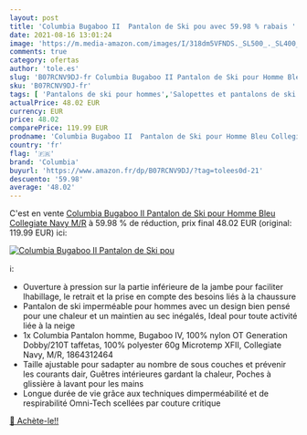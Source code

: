 ```yaml
---
layout: post
title: 'Columbia Bugaboo II  Pantalon de Ski pou avec 59.98 % rabais '
date: 2021-08-16 13:01:24
image: 'https://m.media-amazon.com/images/I/318dm5VFNDS._SL500_._SL400_.jpg'
comments: true
category: ofertas
author: 'tole.es'
slug: 'B07RCNV9DJ-fr Columbia Bugaboo II Pantalon de Ski pour Homme Bleu...'
sku: 'B07RCNV9DJ-fr'
tags: [ 'Pantalons de ski pour hommes','Salopettes et pantalons de ski homme','Ski','Sports dhiver','Sports et Loisirs','Vêtements de ski','Vêtements de ski homme','Vêtements et équipement de sport','columbia', ]
actualPrice: 48.02 EUR
currency: EUR
price: 48.02
comparePrice: 119.99 EUR
prodname: 'Columbia Bugaboo II  Pantalon de Ski pour Homme Bleu Collegiate Navy   M/R'
country: 'fr'
flag: '🇫🇷'
brand: 'Columbia'
buyurl: 'https://www.amazon.fr/dp/B07RCNV9DJ/?tag=tolees0d-21'
descuento: '59.98'
average: '48.02'
---
```


C'est en vente [Columbia Bugaboo II  Pantalon de Ski pour Homme Bleu Collegiate Navy   M/R](https://www.amazon.fr/dp/B07RCNV9DJ/?tag=tolees0d-21)  à  59.98 % de réduction, prix final  48.02 EUR (original: 119.99 EUR) ici:

[![Columbia Bugaboo II  Pantalon de Ski pou](https://m.media-amazon.com/images/I/318dm5VFNDS._SL500_._SL400_.jpg)](https://www.amazon.fr/dp/B07RCNV9DJ/?tag=tolees0d-21)

ℹ️:

- Ouverture à pression sur la partie inférieure de la jambe pour faciliter lhabillage, le retrait et la prise en compte des besoins liés à la chaussure
- Pantalon de ski imperméable pour hommes avec un design bien pensé pour une chaleur et un maintien au sec inégalés, Ideal pour toute activité liée à la neige
- 1x Columbia Pantalon homme, Bugaboo IV, 100% nylon OT Generation Dobby/210T taffetas, 100% polyester 60g Microtemp XFII, Collegiate Navy, M/R, 1864312464
- Taille ajustable pour sadapter au nombre de sous couches et prévenir les courants dair, Guêtres intérieures gardant la chaleur, Poches à glissière à lavant pour les mains
- Longue durée de vie grâce aux techniques dimperméabilité et de respirabilité Omni-Tech scellées par couture critique

[🛒 Achète-le!!](https://www.amazon.fr/dp/B07RCNV9DJ/?tag=tolees0d-21)
